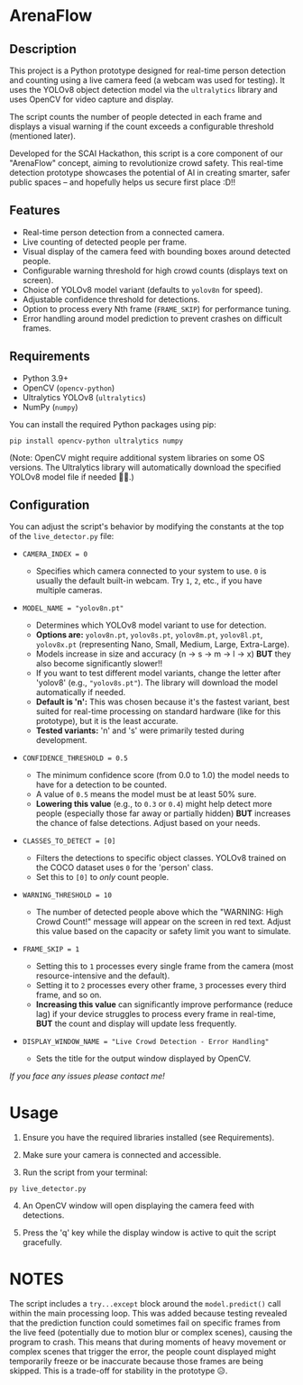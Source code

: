 # ArenaFlow

## Description

This project is a Python prototype designed for real-time person detection and counting using a live camera feed (a webcam was used for testing). It uses the YOLOv8 object detection model via the `ultralytics` library and uses OpenCV for video capture and display.

The script counts the number of people detected in each frame and displays a visual warning if the count exceeds a configurable threshold (mentioned later). 

Developed for the SCAI Hackathon, this script is a core component of our "ArenaFlow" concept, aiming to revolutionize crowd safety. This real-time detection prototype showcases the potential of AI in creating smarter, safer public spaces – and hopefully helps us secure first place :D!!

## Features

* Real-time person detection from a connected camera.
* Live counting of detected people per frame.
* Visual display of the camera feed with bounding boxes around detected people.
* Configurable warning threshold for high crowd counts (displays text on screen).
* Choice of YOLOv8 model variant (defaults to `yolov8n` for speed).
* Adjustable confidence threshold for detections.
* Option to process every Nth frame (`FRAME_SKIP`) for performance tuning.
* Error handling around model prediction to prevent crashes on difficult frames.

## Requirements

* Python 3.9+
* OpenCV (`opencv-python`)
* Ultralytics YOLOv8 (`ultralytics`)
* NumPy (`numpy`)

You can install the required Python packages using pip:

```
pip install opencv-python ultralytics numpy
```
(Note: OpenCV might require additional system libraries on some OS versions. The Ultralytics library will automatically download the specified YOLOv8 model file if needed 👍🏻.)

## Configuration

You can adjust the script's behavior by modifying the constants at the top of the `live_detector.py` file:

* `CAMERA_INDEX = 0`
    * Specifies which camera connected to your system to use. `0` is usually the default built-in webcam. Try `1`, `2`, etc., if you have multiple cameras.

* `MODEL_NAME = "yolov8n.pt"`
    * Determines which YOLOv8 model variant to use for detection.
    * **Options are:** `yolov8n.pt`, `yolov8s.pt`, `yolov8m.pt`, `yolov8l.pt`, `yolov8x.pt` (representing Nano, Small, Medium, Large, Extra-Large).
    * Models increase in size and accuracy (n -> s -> m -> l -> x) **BUT** they also become significantly slower!!
    * If you want to test different model variants, change the letter after 'yolov8' (e.g., `"yolov8s.pt"`). The library will download the model automatically if needed.
    * **Default is 'n':** This was chosen because it's the fastest variant, best suited for real-time processing on standard hardware (like for this prototype), but it is the least accurate.
    * **Tested variants:** 'n' and 's' were primarily tested during development.

* `CONFIDENCE_THRESHOLD = 0.5`
    * The minimum confidence score (from 0.0 to 1.0) the model needs to have for a detection to be counted.
    * A value of `0.5` means the model must be at least 50% sure.
    * **Lowering this value** (e.g., to `0.3` or `0.4`) might help detect more people (especially those far away or partially hidden) **BUT** increases the chance of false detections. Adjust based on your needs.

* `CLASSES_TO_DETECT = [0]`
    * Filters the detections to specific object classes. YOLOv8 trained on the COCO dataset uses `0` for the 'person' class.
    * Set this to `[0]` to *only* count people.

* `WARNING_THRESHOLD = 10`
    * The number of detected people above which the "WARNING: High Crowd Count!" message will appear on the screen in red text. Adjust this value based on the capacity or safety limit you want to simulate.

* `FRAME_SKIP = 1`
    * Setting this to `1` processes every single frame from the camera (most resource-intensive and the default).
    * Setting it to `2` processes every other frame, `3` processes every third frame, and so on.
    * **Increasing this value** can significantly improve performance (reduce lag) if your device struggles to process every frame in real-time, **BUT** the count and display will update less frequently.

* `DISPLAY_WINDOW_NAME = "Live Crowd Detection - Error Handling"`
    * Sets the title for the output window displayed by OpenCV.

*If you face any issues please contact me!*

# Usage
1. Ensure you have the required libraries installed (see Requirements).

2. Make sure your camera is connected and accessible.

3. Run the script from your terminal:
```
py live_detector.py
```
4. An OpenCV window will open displaying the camera feed with detections.

5. Press the 'q' key while the display window is active to quit the script gracefully.

# NOTES
The script includes a ```try...except``` block around the ```model.predict()``` call within the main processing loop. This was added because testing revealed that the prediction function could sometimes fail on specific frames from the live feed (potentially due to motion blur or complex scenes), causing the program to crash. This means that during moments of heavy movement or complex scenes that trigger the error, the people count displayed might temporarily freeze or be inaccurate because those frames are being skipped. This is a trade-off for stability in the prototype 😥. 
